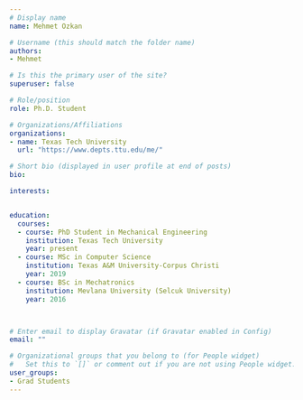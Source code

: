```yaml
---
# Display name
name: Mehmet Ozkan

# Username (this should match the folder name)
authors:
- Mehmet

# Is this the primary user of the site?
superuser: false

# Role/position
role: Ph.D. Student

# Organizations/Affiliations
organizations:
- name: Texas Tech University
  url: "https://www.depts.ttu.edu/me/"

# Short bio (displayed in user profile at end of posts)
bio:

interests:


education:
  courses:
  - course: PhD Student in Mechanical Engineering
    institution: Texas Tech University
    year: present
  - course: MSc in Computer Science
    institution: Texas A&M University-Corpus Christi
    year: 2019
  - course: BSc in Mechatronics
    institution: Mevlana University (Selcuk University)
    year: 2016



# Enter email to display Gravatar (if Gravatar enabled in Config)
email: ""

# Organizational groups that you belong to (for People widget)
#   Set this to `[]` or comment out if you are not using People widget.  
user_groups:
- Grad Students
---
```

